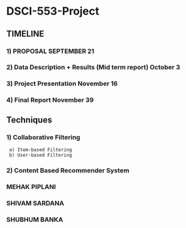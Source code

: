 # DSCI-553-Project


## TIMELINE
### 1) PROPOSAL SEPTEMBER 21
### 2) Data Description + Results (Mid term report) October 3
### 3) Project Presentation November 16
### 4) Final Report November 39


## Techniques
### 1) Collaborative Filtering
     a) Item-based Filtering
     b) User-based Filtering
### 2) Content Based Recommender System


### MEHAK PIPLANI
 


### SHIVAM SARDANA



### SHUBHUM BANKA
